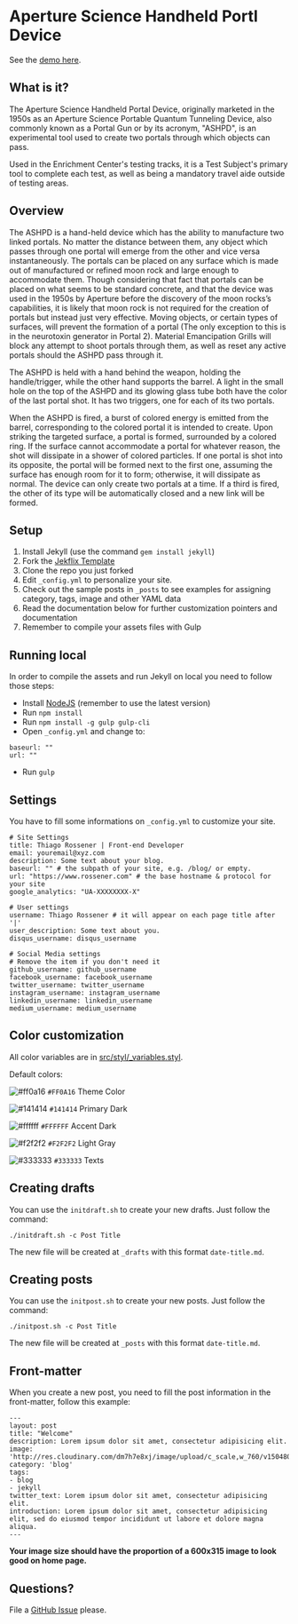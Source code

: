 # Aperture Science Handheld Portl Device

See the [demo here](https://www.rossener.com/jekflix-template).

## What is it?

The Aperture Science Handheld Portal Device, originally marketed in the 1950s as an Aperture Science Portable Quantum Tunneling Device, also commonly known as a Portal Gun or by its acronym, "ASHPD", is an experimental tool used to create two portals through which objects can pass.

Used in the Enrichment Center's testing tracks, it is a Test Subject's primary tool to complete each test, as well as being a mandatory travel aide outside of testing areas.

## Overview

The ASHPD is a hand-held device which has the ability to manufacture two linked portals. No matter the distance between them, any object which passes through one portal will emerge from the other and vice versa instantaneously. The portals can be placed on any surface which is made out of manufactured or refined moon rock and large enough to accommodate them. Though considering that fact that portals can be placed on what seems to be standard concrete, and that the device was used in the 1950s by Aperture before the discovery of the moon rocks’s capabilities, it is likely that moon rock is not required for the creation of portals but instead just very effective. Moving objects, or certain types of surfaces, will prevent the formation of a portal (The only exception to this is in the neurotoxin generator in Portal 2). Material Emancipation Grills will block any attempt to shoot portals through them, as well as reset any active portals should the ASHPD pass through it.
 
The ASHPD is held with a hand behind the weapon, holding the handle/trigger, while the other hand supports the barrel. A light in the small hole on the top of the ASHPD and its glowing glass tube both have the color of the last portal shot. It has two triggers, one for each of its two portals.

When the ASHPD is fired, a burst of colored energy is emitted from the barrel, corresponding to the colored portal it is intended to create. Upon striking the targeted surface, a portal is formed, surrounded by a colored ring. If the surface cannot accommodate a portal for whatever reason, the shot will dissipate in a shower of colored particles. If one portal is shot into its opposite, the portal will be formed next to the first one, assuming the surface has enough room for it to form; otherwise, it will dissipate as normal. The device can only create two portals at a time. If a third is fired, the other of its type will be automatically closed and a new link will be formed.

## Setup

1. Install Jekyll (use the command `gem install jekyll`)
1. Fork the [Jekflix Template](https://github.com/thiagorossener/jekflix-template/fork)
1. Clone the repo you just forked
1. Edit `_config.yml` to personalize your site. 
1. Check out the sample posts in `_posts` to see examples for assigning category, tags, image and other YAML data
1. Read the documentation below for further customization pointers and documentation
1. Remember to compile your assets files with Gulp

## Running local

In order to compile the assets and run Jekyll on local you need to follow those steps:

- Install [NodeJS](https://nodejs.org/) (remember to use the latest version)
- Run `npm install`
- Run `npm install -g gulp gulp-cli`
- Open `_config.yml` and change to:
```
baseurl: ""
url: ""
```
- Run `gulp`

## Settings

You have to fill some informations on `_config.yml` to customize your site.

```
# Site Settings
title: Thiago Rossener | Front-end Developer
email: youremail@xyz.com
description: Some text about your blog.
baseurl: "" # the subpath of your site, e.g. /blog/ or empty.
url: "https://www.rossener.com" # the base hostname & protocol for your site
google_analytics: "UA-XXXXXXXX-X"

# User settings
username: Thiago Rossener # it will appear on each page title after '|'
user_description: Some text about you.
disqus_username: disqus_username

# Social Media settings
# Remove the item if you don't need it
github_username: github_username
facebook_username: facebook_username
twitter_username: twitter_username
instagram_username: instagram_username
linkedin_username: linkedin_username
medium_username: medium_username
```

## Color customization

All color variables are in [src/styl/_variables.styl](src/styl/_variables.styl).

Default colors:

![#ff0a16](https://placehold.it/15/ff0a16/000000?text=+) `#FF0A16` Theme Color

![#141414](https://placehold.it/15/141414/000000?text=+) `#141414` Primary Dark

![#ffffff](https://placehold.it/15/ffffff/000000?text=+) `#FFFFFF` Accent Dark

![#f2f2f2](https://placehold.it/15/f2f2f2/000000?text=+) `#F2F2F2` Light Gray

![#333333](https://placehold.it/15/333333/000000?text=+) `#333333` Texts

## Creating drafts

You can use the `initdraft.sh` to create your new drafts. Just follow the command:

```
./initdraft.sh -c Post Title
```

The new file will be created at `_drafts` with this format `date-title.md`.

## Creating posts

You can use the `initpost.sh` to create your new posts. Just follow the command:

```
./initpost.sh -c Post Title
```

The new file will be created at `_posts` with this format `date-title.md`.

## Front-matter 

When you create a new post, you need to fill the post information in the front-matter, follow this example:

```
---
layout: post
title: "Welcome"
description: Lorem ipsum dolor sit amet, consectetur adipisicing elit.
image: 'http://res.cloudinary.com/dm7h7e8xj/image/upload/c_scale,w_760/v1504807239/morpheus_xdzgg1.jpg'
category: 'blog'
tags:
- blog
- jekyll
twitter_text: Lorem ipsum dolor sit amet, consectetur adipisicing elit.
introduction: Lorem ipsum dolor sit amet, consectetur adipisicing elit, sed do eiusmod tempor incididunt ut labore et dolore magna aliqua.
---
```

**Your image size should have the proportion of a 600x315 image to look good on home page.**

## Questions?

File a [GitHub Issue](https://github.com/thiagorossener/jekflix-template/issues/new) please.


